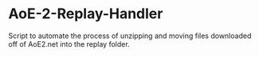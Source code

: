 # AoE-2-Replay-Handler
Script to automate the process of unzipping and moving files downloaded off of AoE2.net into the replay folder.
